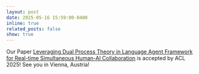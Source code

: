 ```yaml
---
layout: post
date: 2025-05-16 15:59:00-0400
inline: true
related_posts: false
show: true
---
```


Our Paper [Leveraging Dual Process Theory in Language Agent Framework for Real-time Simultaneous Human-AI Collaboration](https://arxiv.org/abs/2502.11882) is accepted by ACL 2025! See you in Vienna, Austria!
